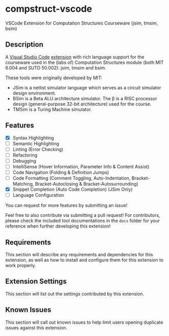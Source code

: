 # compstruct-vscode
VSCode Extension for Computation Structures Courseware (jsim, tmsim, bsim)

## Description

A [Visual Studio Code](https://code.visualstudio.com/) [extension](https://marketplace.visualstudio.com/VSCode) with rich language support for the courseware used in the (labs of) Computation Structures module (both MIT 6.004 and SUTD 50.002): jsim, tmsim and bsim.

These tools were originally developed by MIT:
- JSim is a netlist simulator language which serves as a circuit simulator design environment.
- BSim is a Beta ALU architecture simulator. The β is a RISC processor design (general-purpose 32-bit architecture) used for the course.
- TMSim is a Turing Machine simulator.

## Features
- [x] Syntax Highlighting
- [ ] Semantic Highlighting
- [ ] Linting (Error Checking)
- [ ] Refactoring
- [ ] Debugging
- [ ] IntelliSense (Hover Information, Parameter Info & Content Assist)
- [ ] Code Navigation (Folding & Definition Jumps)
- [ ] Code Formatting (Comment Toggling, Auto-Indentation, Bracket-Matching, Bracket-Autoclosing & Bracket-Autosurrounding)
- [x] Snippet Completion (Auto Code Completion) (JSim Only)
- [ ] Language Configuration

You can request for more features by submitting an issue!

Feel free to also contribute via submitting a pull request! For contributors, please check the included tool documentations in the `docs` folder for your reference when further developing this extension!

## Requirements

This section will describe any requirements and dependencies for this extension, as well as how to install and configure them for this extension to work properly.

## Extension Settings

This section will list out the settings contributed by this extension.

## Known Issues

This section will call out known issues to help limit users opening duplicate issues against this extension.